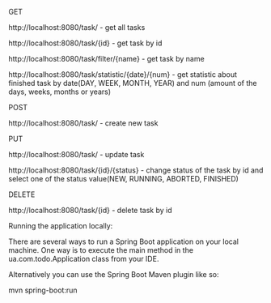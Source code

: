 GET

http://localhost:8080/task/  - get all tasks

http://localhost:8080/task/{id}  - get task by id

http://localhost:8080/task/filter/{name}  - get task by name

http://localhost:8080/task/statistic/{date}/{num}  - get statistic about finished task by date(DAY, WEEK, MONTH, YEAR) and num (amount of the days, weeks, months or years)


POST

http://localhost:8080/task/  - create new task


PUT

http://localhost:8080/task/  - update task

http://localhost:8080/task/{id}/{status}  - change status of the task by id and select one of the status value(NEW, RUNNING, ABORTED, FINISHED)


DELETE

http://localhost:8080/task/{id}  - delete task by id  


Running the application locally: 

There are several ways to run a Spring Boot application on your local machine.
One way is to execute the main method in the ua.com.todo.Application class from your IDE.

Alternatively you can use the Spring Boot Maven plugin like so:

mvn spring-boot:run
